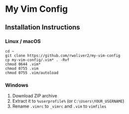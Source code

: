 # My Vim Config

## Installation Instructions

### Linux / macOS

```
cd ~
git clone https://github.com/rwoliver2/my-vim-config
cp my-vim-config/.vim* . -Rvf
chmod 0644 .vim*
chmod 0755 .vim
chmod 0755 .vim/autoload
```

### Windows

1. Download ZIP archive
2. Extract it to `%userprofile%` (or `C:\Users\YOUR_USERNAME`)
3. Rename `.vimrc` to `_vimrc` and `.vim` to `vimfiles`
